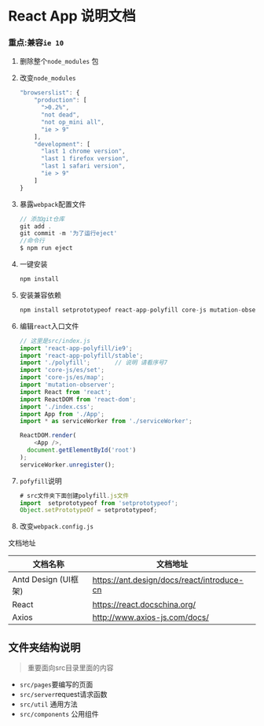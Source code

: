 # React App 说明文档

### 重点:兼容`ie 10`

1. 删除整个`node_modules` 包

2. 改变`node_modules`  

   ```javascript
   "browserslist": {
       "production": [
         ">0.2%",
         "not dead",
         "not op_mini all",
         "ie > 9"
       ],
       "development": [
         "last 1 chrome version",
         "last 1 firefox version",
         "last 1 safari version",
         "ie > 9"
       ]
   }
   ```

3. 暴露`webpack`配置文件

   ```javascript
   // 添加git仓库
   git add .
   git commit -m '为了运行eject'
   //命令行
   $ npm run eject
   ```

4. 一键安装

   ```javascript
   npm install
   ```

5. 安装兼容依赖

   ```javascript
   npm install setprototypeof react-app-polyfill core-js mutation-observer --save
   ```

6. 编辑`react`入口文件

   ```javascript
   // 这里是src/index.js
   import 'react-app-polyfill/ie9';
   import 'react-app-polyfill/stable';
   import './polyfill';       // 说明 请看序号7
   import 'core-js/es/set';
   import 'core-js/es/map';
   import 'mutation-observer';
   import React from 'react';
   import ReactDOM from 'react-dom';
   import './index.css';
   import App from './App';
   import * as serviceWorker from './serviceWorker';
   
   ReactDOM.render(
       <App />,
     document.getElementById('root')
   );
   serviceWorker.unregister();
   ```

7. `pofyfill`说明

   ```javascript
   # src文件夹下面创建polyfill.js文件
   import  setprototypeof from 'setprototypeof';
   Object.setPrototypeOf = setprototypeof;
   ```

8. 改变`webpack.config.js`

   

文档地址

| 文档名称             | 文档地址                                   |
| -------------------- | ------------------------------------------ |
| Antd Design (UI框架) | https://ant.design/docs/react/introduce-cn |
| React                | https://react.docschina.org/               |
| Axios                | http://www.axios-js.com/docs/              |

## 文件夹结构说明

> 重要面向src目录里面的内容

+ `src/pages`要编写的页面
+ `src/server`request请求函数
+ `src/util` 通用方法
+ `src/components` 公用组件